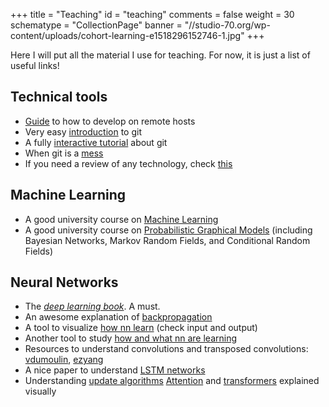+++
title = "Teaching"
id = "teaching"
comments = false
weight = 30
schematype = "CollectionPage"
banner = "//studio-70.org/wp-content/uploads/cohort-learning-e1518296152746-1.jpg"
+++

Here I will put all the material I use for teaching.
For now, it is just a list of useful links!

## Technical tools

- [Guide](/post/remote_editing) to how to develop on remote hosts
- Very easy [introduction](/post/git_intro) to git
- A fully [interactive tutorial](https://learngitbranching.js.org/?locale=it_IT) about git
- When git is a [mess](http://justinhileman.info/article/git-pretty/)
- If you need a review of any technology, check [this](https://learnxinyminutes.com)

## Machine Learning

- A good university course on [Machine Learning](https://www.youtube.com/playlist?list=PLUenpfvlyoa0rMoE5nXA8kdctBKE9eSob)
- A good university course on [Probabilistic Graphical Models](https://ermongroup.github.io/cs228-notes/) (including Bayesian Networks, Markov Random Fields, and Conditional Random Fields)

## Neural Networks

- The [_deep learning book_](https://www.deeplearningbook.org/). A must.
- An awesome explanation of [backpropagation](https://medium.com/@14prakash/back-propagation-is-very-simple-who-made-it-complicated-97b794c97e5c)
- A tool to visualize [how nn learn](http://www.emergentmind.com/neural-network) (check input and output)
- Another tool to study [how and what nn are learning](https://playground.tensorflow.org)
- Resources to understand convolutions and transposed convolutions: [vdumoulin](https://github.com/vdumoulin/conv_arithmetic), [ezyang](https://ezyang.github.io/convolution-visualizer/index.html)
- A nice paper to understand [LSTM networks](https://colah.github.io/posts/2015-08-Understanding-LSTMs/)
- Understanding [update algorithms](https://ruder.io/optimizing-gradient-descent/index.html)
  [Attention](https://jalammar.github.io/visualizing-neural-machine-translation-mechanics-of-seq2seq-models-with-attention/) and [transformers](https://jalammar.github.io/illustrated-transformer/) explained visually
